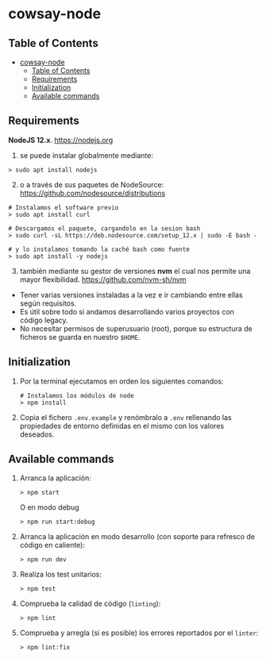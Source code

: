 # cowsay-node

## Table of Contents

- [cowsay-node](#cowsay-node)
  - [Table of Contents](#table-of-contents)
  - [Requirements](#requirements)
  - [Initialization](#initialization)
  - [Available commands](#available-commands)

## Requirements

**NodeJS 12.x**. https://nodejs.org

1. se puede instalar globalmente mediante:
```shell
> sudo apt install nodejs
```
2. o a través de sus paquetes de NodeSource:
  https://github.com/nodesource/distributions
```shell
# Instalamos el software previo
> sudo apt install curl

# Descargamos el paquete, cargandolo en la sesion bash
> sudo curl -sL https://deb.nodesource.com/setup_12.x | sudo -E bash -

# y lo instalamos tomando la caché bash como fuente
> sudo apt install -y nodejs
```
3. también mediante su gestor de versiones **nvm** el cual nos permite una mayor flexibilidad.
  https://github.com/nvm-sh/nvm
  - Tener varias versiones instaladas a la vez e ir cambiando entre ellas según requisitos.
  - Es útil sobre todo si andamos desarrollando varios proyectos con código legacy.
  - No necesitar permisos de superusuario (root), porque su estructura de ficheros se guarda en nuestro `$HOME`.

## Initialization

1. Por la terminal ejecutamos en orden los siguientes comandos:
    ```shell
    # Instalamos los módulos de node
    > npm install
    ```
2. Copia el fichero `.env.example` y renómbralo a `.env` rellenando las propiedades de entorno definidas en el mismo con los valores deseados.

## Available commands

1. Arranca la aplicación:
    ```shell
    > npm start
    ```
    O en modo debug
    ```shell
    > npm run start:debug
    ```
2. Arranca la aplicación en modo desarrollo (con soporte para refresco de código en caliente):
    ```shell
    > npm run dev
    ```
3. Realiza los test unitarios:
    ```shell
    > npm test
    ```
4. Comprueba la calidad de código (`linting`):
    ```shell
    > npm lint
    ```
5. Comprueba y arregla (si es posible) los errores reportados por el `linter`:
    ```shell
    > npm lint:fix
    ```
